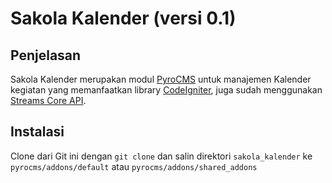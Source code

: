 # Sakola Kalender (versi 0.1)

## Penjelasan

Sakola Kalender merupakan modul [PyroCMS](http://pyrocms.com/) untuk manajemen Kalender kegiatan yang memanfaatkan library [CodeIgniter](http://codeigniter.com/), juga sudah menggunakan [Streams Core API](http://docs.pyrocms.com/2.1/manual/index.php/developers/tools/streams-api/index).

## Instalasi

Clone dari Git ini dengan `git clone` dan salin direktori `sakola_kalender` ke `pyrocms/addons/default` atau `pyrocms/addons/shared_addons`
